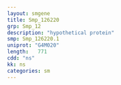 ```yaml
---
layout: smgene
title: Smp_126220
grp: Smp_12
description: "hypothetical protein"
smp: Smp_126220.1
uniprot: "G4M020"
length:   771
cdd: "ns"
kk: ns
categories: sm
---
```

